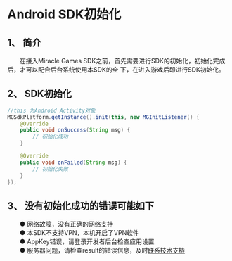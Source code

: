 # Android SDK初始化

## 1、 简介
　　在接入Miracle Games SDK之前，首先需要进行SDK的初始化，初始化完成后，才可以配合后台系统使用本SDK的全
下，在进入游戏后即进行SDK初始化。

## 2、 SDK初始化
```java
//this 为Android Activity对象
MGSdkPlatform.getInstance().init(this, new MGInitListener() {
    @Override
    public void onSuccess(String msg) {
        // 初始化成功 
    }

    @Override
    public void onFailed(String msg) {
        // 初始化失败
    }
});
```

## 3、 没有初始化成功的错误可能如下
　　● 网络故障，没有正确的网络支持  
　　● 本SDK不支持VPN，本机开启了VPN软件  
　　● AppKey错误，请登录开发者后台检查应用设置  
　　● 服务器问题，请检查result的错误信息，及时[联系技术支持](contact.zh-CN.md)
